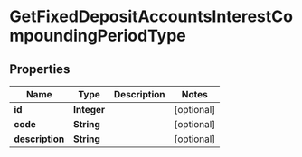 

# GetFixedDepositAccountsInterestCompoundingPeriodType

## Properties

Name | Type | Description | Notes
------------ | ------------- | ------------- | -------------
**id** | **Integer** |  |  [optional]
**code** | **String** |  |  [optional]
**description** | **String** |  |  [optional]



